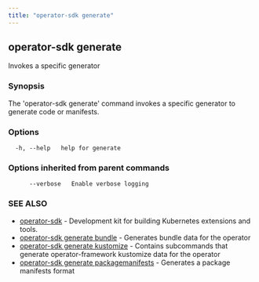 ```yaml
---
title: "operator-sdk generate"
---
```

## operator-sdk generate

Invokes a specific generator

### Synopsis

The 'operator-sdk generate' command invokes a specific generator to generate
code or manifests.

### Options

```
  -h, --help   help for generate
```

### Options inherited from parent commands

```
      --verbose   Enable verbose logging
```

### SEE ALSO

* [operator-sdk](../operator-sdk)	 - Development kit for building Kubernetes extensions and tools.
* [operator-sdk generate bundle](../operator-sdk_generate_bundle)	 - Generates bundle data for the operator
* [operator-sdk generate kustomize](../operator-sdk_generate_kustomize)	 - Contains subcommands that generate operator-framework kustomize data for the operator
* [operator-sdk generate packagemanifests](../operator-sdk_generate_packagemanifests)	 - Generates a package manifests format

